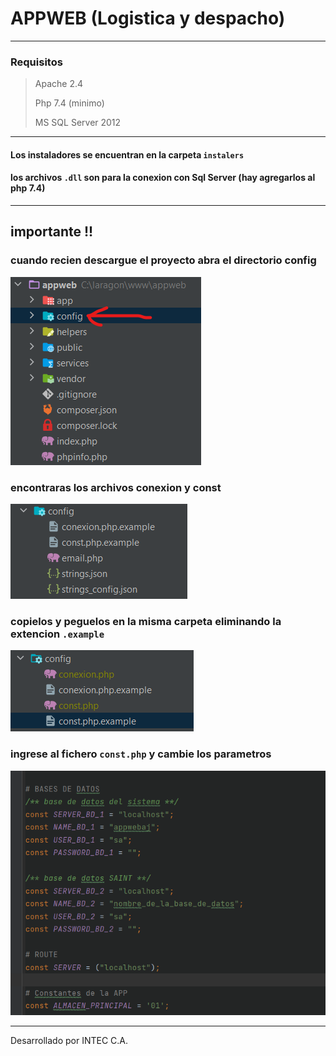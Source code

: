 
# APPWEB (Logistica y despacho)

***

### Requisitos
> Apache 2.4
>
> Php 7.4 (minimo)
> 
> MS SQL Server 2012

***
#### Los instaladores se encuentran en la carpeta ` instalers `
#### los archivos ` .dll ` son para la conexion con Sql Server (hay agregarlos al php 7.4)
***

## importante !!

### cuando recien descargue el proyecto abra el directorio config

![Image text](public/img/appweb_md_1.png)

### encontraras los archivos conexion y const

![Image text](public/img/appweb_md_2.png)

### copielos y peguelos en la misma carpeta eliminando la extencion ` .example `

![Image text](public/img/appweb_md_3.png)

### ingrese al fichero ` const.php ` y cambie los parametros

![Image text](public/img/appweb_md_4.png)

*** 

Desarrollado por INTEC C.A.

